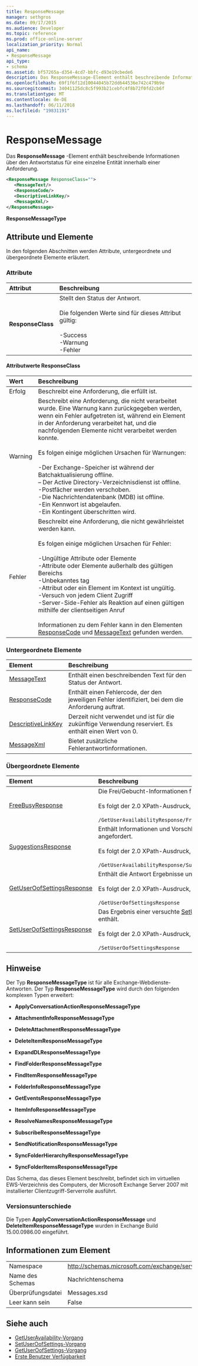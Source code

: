 ```yaml
---
title: ResponseMessage
manager: sethgros
ms.date: 09/17/2015
ms.audience: Developer
ms.topic: reference
ms.prod: office-online-server
localization_priority: Normal
api_name:
- ResponseMessage
api_type:
- schema
ms.assetid: bf57265a-d354-4cd7-bbfc-d93e19cbede6
description: Das ResponseMessage-Element enthält beschreibende Informationen über den Antwortstatus für eine einzelne Entität innerhalb einer Anforderung.
ms.openlocfilehash: 69f1f6f12d10044045b72dd644536e742c479b9e
ms.sourcegitcommit: 34041125dc8c5f993b21cebfc4f8b72f0fd2cb6f
ms.translationtype: MT
ms.contentlocale: de-DE
ms.lasthandoff: 06/11/2018
ms.locfileid: "19831191"
---
```

# <a name="responsemessage"></a>ResponseMessage

Das **ResponseMessage** -Element enthält beschreibende Informationen über den Antwortstatus für eine einzelne Entität innerhalb einer Anforderung. 
  
```xml
<ResponseMessage ResponseClass="">
   <MessageText/>
   <ResponseCode/>
   <DescriptiveLinkKey/>
   <MessageXml/>
</ResponseMessage>
```

 **ResponseMessageType**
## <a name="attributes-and-elements"></a>Attribute und Elemente

In den folgenden Abschnitten werden Attribute, untergeordnete und übergeordnete Elemente erläutert.
  
### <a name="attributes"></a>Attribute

|**Attribut**|**Beschreibung**|
|:-----|:-----|
|**ResponseClass** <br/> | Stellt den Status der Antwort. <br/><br/>Die folgenden Werte sind für dieses Attribut gültig:  <br/><br/>-Success  <br/>-Warnung  <br/>-Fehler  <br/> |
   
#### <a name="responseclass-attribute-values"></a>Attributwerte ResponseClass

|**Wert**|**Beschreibung**|
|:-----|:-----|
|Erfolg  <br/> |Beschreibt eine Anforderung, die erfüllt ist.  <br/> |
|Warning  <br/> | Beschreibt eine Anforderung, die nicht verarbeitet wurde. Eine Warnung kann zurückgegeben werden, wenn ein Fehler aufgetreten ist, während ein Element in der Anforderung verarbeitet hat, und die nachfolgenden Elemente nicht verarbeitet werden konnte. <br/><br/>Es folgen einige möglichen Ursachen für Warnungen:  <br/><br/>-Der Exchange-Speicher ist während der Batchaktualisierung offline.  <br/>– Der Active Directory-Verzeichnisdienst ist offline.  <br/>-Postfächer werden verschoben.  <br/>-Die Nachrichtendatenbank (MDB) ist offline.  <br/>-Ein Kennwort ist abgelaufen.  <br/>-Ein Kontingent überschritten wird.  <br/> |
|Fehler  <br/> | Beschreibt eine Anforderung, die nicht gewährleistet werden kann. <br/><br/>Es folgen einige möglichen Ursachen für Fehler:  <br/><br/>-Ungültige Attribute oder Elemente  <br/>-Attribute oder Elemente außerhalb des gültigen Bereichs  <br/>-Unbekanntes tag  <br/>-Attribut oder ein Element im Kontext ist ungültig.  <br/>-Versuch von jedem Client Zugriff  <br/>-Server-Side-Fehler als Reaktion auf einen gültigen mithilfe der clientseitigen Anruf  <br/> <br/> Informationen zu dem Fehler kann in den Elementen [ResponseCode](responsecode.md) und [MessageText](messagetext.md) gefunden werden.  <br/> |
   
### <a name="child-elements"></a>Untergeordnete Elemente

|**Element**|**Beschreibung**|
|:-----|:-----|
|[MessageText](messagetext.md) <br/> |Enthält einen beschreibenden Text für den Status der Antwort.  <br/> |
|[ResponseCode](responsecode.md) <br/> |Enthält einen Fehlercode, der den jeweiligen Fehler identifiziert, bei dem die Anforderung auftrat.  <br/> |
|[DescriptiveLinkKey](descriptivelinkkey.md) <br/> |Derzeit nicht verwendet und ist für die zukünftige Verwendung reserviert. Es enthält einen Wert von 0.  <br/> |
|[MessageXml](messagexml.md) <br/> |Bietet zusätzliche Fehlerantwortinformationen.  <br/> |
   
### <a name="parent-elements"></a>Übergeordnete Elemente

|**Element**|**Beschreibung**|
|:-----|:-----|
|[FreeBusyResponse](freebusyresponse.md) <br/> |Die Frei/Gebucht-Informationen für ein einzelnes Postfachbenutzer enthält. <br/> <br/> Es folgt der 2.0 XPath-Ausdruck, der dieses Element: <br/> <br/>  `/GetUserAvailabilityResponse/FreeBusyResponseArray[i]/FreeBusyResponse` <br/> |
|[SuggestionsResponse](suggestionsresponse.md) <br/> |Enthält Informationen und Vorschlag Daten für Besprechungsvorschläge angefordert.  <br/><br/> Es folgt der 2.0 XPath-Ausdruck, der dieses Element:<br/>  <br/>  `/GetUserAvailabilityResponse/SuggestionsResponse` <br/> |
|[GetUserOofSettingsResponse](getuseroofsettingsresponse.md) <br/> |Enthält die Antwort Ergebnisse und OOF-Einstellungen für einen Benutzer.  <br/><br/> Es folgt der 2.0 XPath-Ausdruck, der dieses Element:  <br/><br/>  `/GetUserOofSettingsResponse` <br/> |
|[SetUserOofSettingsResponse](setuseroofsettingsresponse.md) <br/> |Das Ergebnis einer versuchte [SetUserOofSettingsRequest](setuseroofsettingsrequest.md) -Nachricht enthält. <br/> <br/> Es folgt der 2.0 XPath-Ausdruck, der dieses Element:  <br/><br/>  `/SetUserOofSettingsResponse` <br/> |
   
## <a name="remarks"></a>Hinweise

Der Typ **ResponseMessageType** ist für alle Exchange-Webdienste-Antworten. Der Typ **ResponseMessageType** wird durch den folgenden komplexen Typen erweitert: 
  
- **ApplyConversationActionResponseMessageType**
    
- **AttachmentInfoResponseMessageType**
    
- **DeleteAttachmentResponseMessageType**
    
- **DeleteItemResponseMessageType**
    
- **ExpandDLResponseMessageType**
    
- **FindFolderResponseMessageType**
    
- **FindItemResponseMessageType**
    
- **FolderInfoResponseMessageType**
    
- **GetEventsResponseMessageType**
    
- **ItemInfoResponseMessageType**
    
- **ResolveNamesResponseMessageType**
    
- **SubscribeResponseMessageType**
    
- **SendNotificationResponseMessageType**
    
- **SyncFolderHierarchyResponseMessageType**
    
- **SyncFolderItemsResponseMessageType**
    
Das Schema, das dieses Element beschreibt, befindet sich im virtuellen EWS-Verzeichnis des Computers, der Microsoft Exchange Server 2007 mit installierter Clientzugriff-Serverrolle ausführt.
  
### <a name="version-differences"></a>Versionsunterschiede

Die Typen **ApplyConversationActionResponseMessage** und **DeleteItemResponseMessageType** wurden in Exchange Build 15.00.0986.00 eingeführt. 
  
## <a name="element-information"></a>Informationen zum Element

|||
|:-----|:-----|
|Namespace  <br/> |http://schemas.microsoft.com/exchange/services/2006/messages  <br/> |
|Name des Schemas  <br/> |Nachrichtenschema  <br/> |
|Überprüfungsdatei  <br/> |Messages.xsd  <br/> |
|Leer kann sein  <br/> |False  <br/> |
   
## <a name="see-also"></a>Siehe auch

- [GetUserAvailability-Vorgang](getuseravailability-operation.md)
- [SetUserOofSettings-Vorgang](setuseroofsettings-operation.md)
- [GetUserOofSettings-Vorgang](getuseroofsettings-operation.md)
- [Erste Benutzer Verfügbarkeit](http://msdn.microsoft.com/library/d4133fcb-9b0f-4e6b-aadf-a389da83516a%28Office.15%29.aspx)

